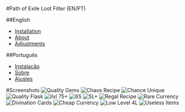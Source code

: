 #Path of Exile Loot Filter (EN/PT)

##English
- [Installation](English/Installation.md)
- [About](English/About.md)
- [Adjustments](English/Adjustments.md)

##Português
- [Instalação](Portugues/Instalacao.md)
- [Sobre](Portugues/Sobre.md)
- [Ajustes](Portugues/Ajustes.md)

#Screenshots
![Quality Gems](http://i.imgur.com/HP1S8cD.png) ![Chaos Recipe](http://i.imgur.com/c7yItVq.png) ![Chance Unique](http://i.imgur.com/rAV7LNU.png) ![Quality Flask](http://i.imgur.com/tvdESle.png) ![ilvl 75+](http://i.imgur.com/8mGkhQG.png) ![6S](http://i.imgur.com/RjuU5o4.png) ![5L+](http://i.imgur.com/H4ZHQZq.png) ![Regal Recipe](http://i.imgur.com/8OKNjbZ.png) ![Rare Currency](http://i.imgur.com/MrGthKv.png) ![Divination Cards](http://i.imgur.com/npmkCkS.png) ![Cheap Currency](http://i.imgur.com/wBqMrKx.png) ![Low Level 4L](http://i.imgur.com/vXO3b5v.png)
![Useless Items](http://i.imgur.com/RdkockC.png)